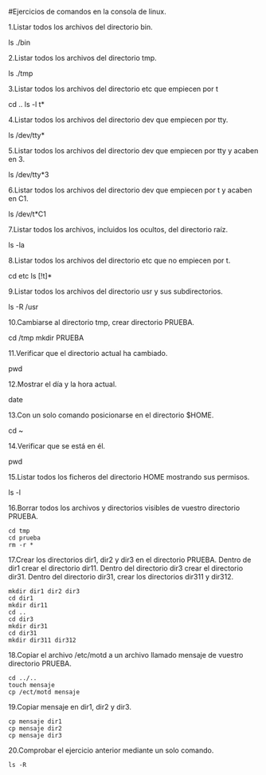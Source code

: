
#Ejercicios de comandos en la consola de linux.

  1.Listar todos los archivos del directorio bin.
  
  ls ./bin
     
  2.Listar todos los archivos del directorio tmp.
  
  ls ./tmp
    
  3.Listar todos los archivos del directorio etc que empiecen por t 
  
  cd ..
    ls -l t*
    
  4.Listar todos los archivos del directorio dev que empiecen por tty.
  
  ls /dev/tty*
    
  5.Listar todos los archivos del directorio dev que empiecen por tty y acaben en 3.
  
  ls /dev/tty*3
    
    
  6.Listar todos los archivos del directorio dev que empiecen por t y acaben en C1.
  
  ls /dev/t*C1
    

  7.Listar todos los archivos, incluidos los ocultos, del directorio raíz.
  
  ls -la
    
    
  8.Listar todos los archivos del directorio etc que no empiecen por t.
  
  cd etc
    ls [!t]*
    
  9.Listar todos los archivos del directorio usr y sus subdirectorios.
  
  ls -R /usr
    

  10.Cambiarse al directorio tmp, crear directorio PRUEBA.
  
  cd /tmp
  mkdir PRUEBA
    

  11.Verificar que el directorio actual ha cambiado.
  
  pwd 
    

  12.Mostrar el día y la hora actual.
  
  date 
    

  13.Con un solo comando posicionarse en el directorio $HOME.
  
   cd ~
    
 
  14.Verificar que se está en él.
  
  pwd
    

  15.Listar todos los ficheros del directorio HOME mostrando sus permisos.
  
  ls -l 
    

  16.Borrar todos los archivos y directorios visibles de vuestro directorio PRUEBA.

    cd tmp
    cd prueba
    rm -r *

  17.Crear los directorios dir1, dir2 y dir3 en el directorio PRUEBA. Dentro de dir1 crear el directorio dir11. Dentro del directorio 
  dir3 crear el directorio dir31. Dentro del directorio dir31, crear los directorios dir311 y dir312.
    
    mkdir dir1 dir2 dir3
    cd dir1
    mkdir dir11
    cd ..
    cd dir3
    mkdir dir31
    cd dir31
    mkdir dir311 dir312
    
  18.Copiar el archivo /etc/motd a un archivo llamado mensaje de vuestro directorio PRUEBA.
    
    cd ../..
    touch mensaje
    cp /ect/motd mensaje

  19.Copiar mensaje en dir1, dir2 y dir3.
    
    cp mensaje dir1
    cp mensaje dir2
    cp mensaje dir3
    
  20.Comprobar el ejercicio anterior mediante un solo comando.
    
    ls -R
    
   

  
